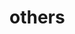 <!-- generated by markdown-notes-tree -->

# others

<!-- optional markdown-notes-tree directory description starts here -->

<!-- optional markdown-notes-tree directory description ends here -->


